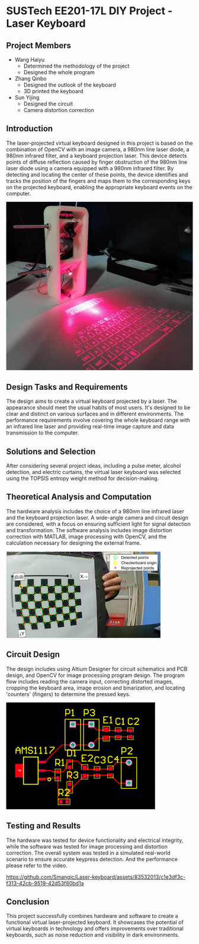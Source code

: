 # SUSTech EE201-17L DIY Project - Laser Keyboard


## Project Members
- Wang Haiyu
  - Determined the methodology of the project
  - Designed the whole program
- Zhang Qinbo
  - Designed the outlook of the keyboard
  - 3D printed the keyboard
- Sun Yijing
  - Designed the circuit
  - Camera distortion correction

## Introduction
The laser-projected virtual keyboard designed in this project is based on the combination of OpenCV with an image camera, a 980nm line laser diode, a 980nm infrared filter, and a keyboard projection laser. This device detects points of diffuse reflection caused by finger obstruction of the 980nm line laser diode using a camera equipped with a 980nm infrared filter. By detecting and locating the center of these points, the device identifies and tracks the position of the fingers and maps them to the corresponding keys on the projected keyboard, enabling the appropriate keyboard events on the computer.

![](assets/image-20231109112829298.png)


## Design Tasks and Requirements
The design aims to create a virtual keyboard projected by a laser. The appearance should meet the usual habits of most users. It's designed to be clear and distinct on various surfaces and in different environments. The performance requirements involve covering the whole keyboard range with an infrared line laser and providing real-time image capture and data transmission to the computer.

## Solutions and Selection
After considering several project ideas, including a pulse meter, alcohol detection, and electric curtains, the virtual laser keyboard was selected using the TOPSIS entropy weight method for decision-making.

## Theoretical Analysis and Computation
The hardware analysis includes the choice of a 980nm line infrared laser and the keyboard projection laser. A wide-angle camera and circuit design are considered, with a focus on ensuring sufficient light for signal detection and transformation. The software analysis includes image distortion correction with MATLAB, image processing with OpenCV, and the calculation necessary for designing the external frame.

![image-20231109113419931](assets/image-20231109113419931.png)

## Circuit Design
The design includes using Altium Designer for circuit schematics and PCB design, and OpenCV for image processing program design. The program flow includes reading the camera input, correcting distorted images, cropping the keyboard area, image erosion and binarization, and locating 'counters' (fingers) to determine the pressed keys.

![image-20231109113124504](assets/image-20231109113124504.png)

## Testing and Results
The hardware was tested for device functionality and electrical integrity, while the software was tested for image processing and distortion correction. The overall system was tested in a simulated real-world scenario to ensure accurate keypress detection. And the performance please refer to the video.



https://github.com/Smangic/Laser-keyboard/assets/83532013/c1e3df3c-f313-42cb-9519-42d53f80bd1a


## Conclusion
This project successfully combines hardware and software to create a functional virtual laser-projected keyboard. It showcases the potential of virtual keyboards in technology and offers improvements over traditional keyboards, such as noise reduction and visibility in dark environments.
